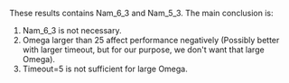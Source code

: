 These results contains Nam_6_3 and Nam_5_3.
The main conclusion is:
1. Nam_6_3 is not necessary.
2. Omega larger than 25 affect performance negatively (Possibly better with larger timeout, but for our purpose, we don't want that large Omega).
3. Timeout=5 is not sufficient for large Omega.